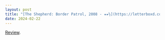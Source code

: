 ```yaml
---
layout: post
title: "[The Shepherd: Border Patrol, 2008 - ★★½](https://letterboxd.com/pavlesap/film/the-shepherd-border-patrol/)"
date: 2024-02-22
---
```


[Review](https://letterboxd.com/pavlesap/film/the-shepherd-border-patrol/).
